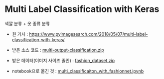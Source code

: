 # Multi Label Classification with Keras

색깔 분류 + 옷 종류 분류

- 원 기사 : https://www.pyimagesearch.com/2018/05/07/multi-label-classification-with-keras/

- 받은 소스 코드 : [multi-output-classification.zip](multi-output-classification.zip)
- 받은 데이터(이미지 사이즈 줄인) : [fashion_dataset.zip](fashion_dataset.zip)
- notebook으로 옮긴 것 : [multi_classificaiton_with_fashionnet.ipynb](multi_classificaiton_with_fashionnet.ipynb)